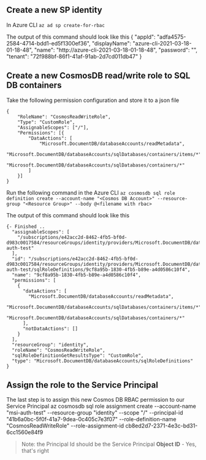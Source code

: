 ## Create a new SP identity

In Azure CLI
`az ad sp create-for-rbac`

The output of this command should look like this
{
  "appId": "adfa4575-2584-4714-bdd1-ed5f1300ef36",
  "displayName": "azure-cli-2021-03-18-01-18-48",
  "name": "http://azure-cli-2021-03-18-01-18-48",
  "password": "",
  "tenant": "72f988bf-86f1-41af-91ab-2d7cd011db47"
}

## Create a new CosmosDB read/write role to SQL DB containers

Take the following permission configuration and store it to a json file
```
{
    "RoleName": "CosmosReadWriteRole",
    "Type": "CustomRole",
    "AssignableScopes": ["/"],
    "Permissions": [{
        "DataActions": [
            "Microsoft.DocumentDB/databaseAccounts/readMetadata",
            "Microsoft.DocumentDB/databaseAccounts/sqlDatabases/containers/items/*",
            "Microsoft.DocumentDB/databaseAccounts/sqlDatabases/containers/*"
        ]
    }]
}
```
Run the following command in the Azure CLI
`az cosmosdb sql role definition create --account-name "<Cosmos DB Account>" --resource-group "<Resource Group>" --body @<filename with rbac>`

The output of this command should look like this
```
{- Finished ..
  "assignableScopes": [
    "/subscriptions/e42acc2d-8462-4fb5-bf0d-d983c0017584/resourceGroups/identity/providers/Microsoft.DocumentDB/databaseAccounts/msi-auth-test"
  ],
  "id": "/subscriptions/e42acc2d-8462-4fb5-bf0d-d983c0017584/resourceGroups/identity/providers/Microsoft.DocumentDB/databaseAccounts/msi-auth-test/sqlRoleDefinitions/9cf8a95b-1830-4fb5-b89e-a4d0586c10f4",
  "name": "9cf8a95b-1830-4fb5-b89e-a4d0586c10f4",
  "permissions": [
    {
      "dataActions": [
        "Microsoft.DocumentDB/databaseAccounts/readMetadata",
        "Microsoft.DocumentDB/databaseAccounts/sqlDatabases/containers/items/*",
        "Microsoft.DocumentDB/databaseAccounts/sqlDatabases/containers/*"
      ],
      "notDataActions": []
    }
  ],
  "resourceGroup": "identity",
  "roleName": "CosmosReadWriteRole",
  "sqlRoleDefinitionGetResultsType": "CustomRole",
  "type": "Microsoft.DocumentDB/databaseAccounts/sqlRoleDefinitions"
}
```

## Assign the role to the Service Principal
The last step is to assign this new Cosmos DB RBAC permission to our Service Principal
az cosmosdb sql role assignment create --account-name "msi-auth-test" --resource-group "identity"  --scope "/" --principal-id "41b6a0bc-5f0f-41a7-9dea-0c405c7e3f07" --role-definition-name "CosmosReadWriteRole" --role-assignment-id cb8ed2d7-2371-4e3c-bd31-6cc1560e84f9

> Note: the Principal Id should be the Service Principal **Object ID** - Yes, that's right

